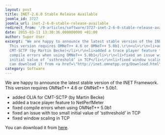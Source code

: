 ```yaml
---
layout: post
title: INET-2.6.0 Stable Release Available
joomla_id: 3727
joomla_url: inet-2-6-0-stable-release-available
redirect_from: '/9-articles/software/3727-inet-2-6-0-stable-release-available'
date: 2015-03-11 13:30:36.000000000 +01:00
author: Super User
excerpt: "We are happy to announce the latest stable version of the INET Framework.
  This version requires OMNeT++ 4.6 or OMNeT++ 5.0b1.\r\n<ul>\r\n<li>added OLIA for
  CMT-SCTP (by Martin Becke)</li>\r\n<li>added a trace player feature to NetPerfMeter</li>\r\n<li>fixed
  compile errors when using OMNeT++ 5.0b1</li>\r\n<li>fixed an issue with too small
  initial value of ‘ssthreshold’ in TCP</li>\r\n<li>fixed window scaling in TCP</li>\r\n</ul>\r\nYou
  can download it from <a href=\"http://inet.omnetpp.org/Download.html\">here</a>."
category: Software
---
```

We are happy to announce the latest stable version of the INET Framework. This version requires OMNeT++ 4.6 or OMNeT++ 5.0b1.
<ul>
<li>added OLIA for CMT-SCTP (by Martin Becke)</li>
<li>added a trace player feature to NetPerfMeter</li>
<li>fixed compile errors when using OMNeT++ 5.0b1</li>
<li>fixed an issue with too small initial value of ‘ssthreshold’ in TCP</li>
<li>fixed window scaling in TCP</li>
</ul>
You can download it from <a href="http://inet.omnetpp.org/Download.html">here</a>.
